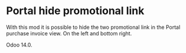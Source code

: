 Portal hide promotional link
============================

With this mod it is possible to hide the two promotional link 
in the Portal purchase invoice view. On
the left and bottom right.

Odoo 14.0.
